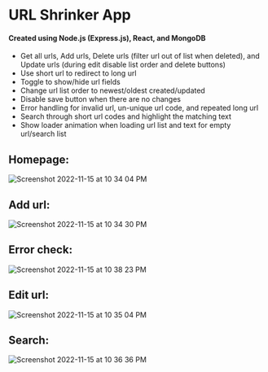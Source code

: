 # URL Shrinker App

#### Created using Node.js (Express.js), React, and MongoDB

- Get all urls, Add urls, Delete urls (filter url out of list when deleted), and Update urls (during edit disable list order and delete buttons)
- Use short url to redirect to long url
- Toggle to show/hide url fields
- Change url list order to newest/oldest created/updated
- Disable save button when there are no changes
- Error handling for invalid url, un-unique url code, and repeated long url
- Search through short url codes and highlight the matching text
- Show loader animation when loading url list and text for empty url/search list

## Homepage:
![Screenshot 2022-11-15 at 10 34 04 PM](https://user-images.githubusercontent.com/67882898/202078544-f26a2191-28a8-4f36-ada1-994fda31e92c.png)

## Add url:
![Screenshot 2022-11-15 at 10 34 30 PM](https://user-images.githubusercontent.com/67882898/202078557-b6ed49b0-353a-4de6-aa5d-a51f9312ccbc.png)

## Error check:
![Screenshot 2022-11-15 at 10 38 23 PM](https://user-images.githubusercontent.com/67882898/202078584-60ad9717-acdb-4c8e-8572-78985ff9feb1.png)

## Edit url:
![Screenshot 2022-11-15 at 10 35 04 PM](https://user-images.githubusercontent.com/67882898/202078567-a994a223-575d-4b5d-8cf7-ab5b1a2e24cf.png)

## Search:
![Screenshot 2022-11-15 at 10 36 36 PM](https://user-images.githubusercontent.com/67882898/202078580-e943a55e-1df7-4525-902f-5071424e2f73.png)
